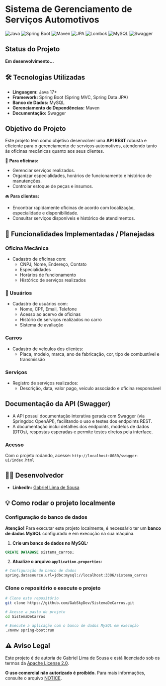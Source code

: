 # Sistema de Gerenciamento de Serviços Automotivos

![Java](https://img.shields.io/badge/Java-17-blue.svg)
![Spring Boot](https://img.shields.io/badge/Spring%20Boot-3.4.3-brightgreen.svg)
![Maven](https://img.shields.io/badge/Maven-3.9.6-C71A36.svg)
![JPA](https://img.shields.io/badge/JPA-Hibernate-orange.svg)
![Lombok](https://img.shields.io/badge/Lombok-%E2%9C%94-green.svg)
![MySQL](https://img.shields.io/badge/MySQL-8.0-blue.svg)
![Swagger](https://img.shields.io/badge/Documentação-Swagger-green.svg)


## Status do Projeto
**Em desenvolvimento...**


## 🛠️ Tecnologias Utilizadas
- **Linguagem:** Java 17+
- **Framework:** Spring Boot (Spring MVC, Spring Data JPA)
- **Banco de Dados:** MySQL
- **Gerenciamento de Dependências:** Maven
- **Documentação:** Swagger


## Objetivo do Projeto
Este projeto tem como objetivo desenvolver uma **API REST** robusta e eficiente para o gerenciamento de serviços automotivos, atendendo tanto às oficinas mecânicas quanto aos seus clientes.

🔧 **Para oficinas:**
- Gerenciar serviços realizados.
- Organizar especialidades, horários de funcionamento e histórico de manutenções.
- Controlar estoque de peças e insumos.

🚘 **Para clientes:**
- Encontrar rapidamente oficinas de acordo com localização, especialidade e disponibilidade.
- Consultar serviços disponíveis e histórico de atendimentos.


## 🚀 Funcionalidades Implementadas / Planejadas

### Oficina Mecânica
- Cadastro de oficinas com:
  - CNPJ, Nome, Endereço, Contato
  - Especialidades
  - Horários de funcionamento
  - Histórico de serviços realizados

### 👥 Usuários
-  Cadastro de usuários com:
    - Nome, CPF, Email, Telefone
    - Acesso ao acervo de oficinas
    - Histório de serviços realizados no carro
    - Sistema de avaliação

### Carros
- Cadastro de veículos dos clientes:
  - Placa, modelo, marca, ano de fabricação, cor, tipo de combustível e transmissão

### Serviços
- Registro de serviços realizados:
  - Descrição, data, valor pago, veículo associado e oficina responsável
 
## Documentação da API (Swagger)
- A API possui documentação interativa gerada com Swagger (via Springdoc OpenAPI), facilitando o uso e testes dos endpoints REST.
- A documentação inclui detalhes dos endpoints, modelos de dados (DTOs), respostas esperadas e permite testes diretos pela interface.
### Acesso
Com o projeto rodando, acesse:
```http://localhost:8080/swagger-ui/index.html```

## 👨‍💻 Desenvolvedor

- **LinkedIn:** [Gabriel Lima de Sousa](https://www.linkedin.com/in/gabriel-lima-de-sousa-31a358287/)


## 💡 Como rodar o projeto localmente

### Configuração do banco de dados
**Atenção!** Para executar este projeto localmente, é necessário ter um **banco de dados MySQL** configurado e em execução na sua máquina.

1. **Crie um banco de dados no MySQL:**

```sql
CREATE DATABASE sistema_carros;
```

2. **Atualize o arquivo ```application.properties```:**

```bash
# Configuração do banco de dados
spring.datasource.url=jdbc:mysql://localhost:3306/sistema_carros
```

### Clone o repositório e execute o projeto

```bash
# Clone este repositório
git clone https://github.com/GabSkyDev/SistemaDeCarros.git

# Acesse a pasta do projeto
cd SistemaDeCarros

# Execute a aplicação com o banco de dados MySQL em execução
./mvnw spring-boot:run
```
## ⚠️ Aviso Legal

Este projeto é de autoria de Gabriel Lima de Sousa e está licenciado sob os termos da [Apache License 2.0](./LICENSE).  

**O uso comercial não autorizado é proibido.** Para mais informações, consulte o arquivo [NOTICE](./NOTICE).

